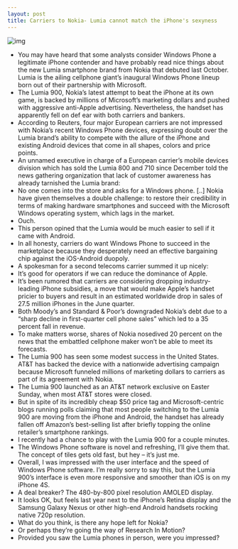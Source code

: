 ```yaml
---
layout: post
title: Carriers to Nokia- Lumia cannot match the iPhone's sexyness
---
```

![img](http://media.idownloadblog.com/wp-content/uploads/2012/04/Nokia-Lumia-900-iPhone-4S.jpg)
* You may have heard that some analysts consider Windows Phone a legitimate iPhone contender and have probably read nice things about the new Lumia smartphone brand from Nokia that debuted last October. Lumia is the ailing cellphone giant’s inaugural Windows Phone lineup born out of their partnership with Microsoft.
* The Lumia 900, Nokia’s latest attempt to beat the iPhone at its own game, is backed by millions of Microsoft’s marketing dollars and pushed with aggressive anti-Apple advertising. Nevertheless, the handset has apparently fell on def ear with both carriers and bankers.
* According to Reuters, four major European carriers are not impressed with Nokia’s recent Windows Phone devices, expressing doubt over the Lumia brand’s ability to compete with the allure of the iPhone and existing Android devices that come in all shapes, colors and price points.
* An unnamed executive in charge of a European carrier’s mobile devices division which has sold the Lumia 800 and 710 since December told the news gathering organization that lack of customer awareness has already tarnished the Lumia brand:
* No one comes into the store and asks for a Windows phone. [..] Nokia have given themselves a double challenge: to restore their credibility in terms of making hardware smartphones and succeed with the Microsoft Windows operating system, which lags in the market.
* Ouch.
* This person opined that the Lumia would be much easier to sell if it came with Android.
* In all honesty, carriers do want Windows Phone to succeed in the marketplace because they desperately need an effective bargaining chip against the iOS-Android duopoly.
* A spokesman for a second telecoms carrier summed it up nicely:
* It’s good for operators if we can reduce the dominance of Apple.
* It’s been rumored that carriers are considering dropping industry-leading iPhone subsidies, a move that would make Apple’s handset pricier to buyers and result in an estimated worldwide drop in sales of 27.5 million iPhones in the June quarter.
* Both Moody’s and Standard & Poor’s downgraded Nokia’s debt due to a “sharp decline in first-quarter cell phone sales” which led to a 35 percent fall in revenue.
* To make matters worse, shares of Nokia nosedived 20 percent on the news that the embattled cellphone maker won’t be able to meet its forecasts.
* The Lumia 900 has seen some modest success in the United States. AT&T has backed the device with a nationwide advertising campaign because Microsoft funneled millions of marketing dollars to carriers as part of its agreement with Nokia.
* The Lumia 900 launched as an AT&T network exclusive on Easter Sunday, when most AT&T stores were closed.
* But in spite of its incredibly cheap $50 price tag and Microsoft-centric blogs running polls claiming that most people switching to the Lumia 900 are moving from the iPhone and Android, the handset has already fallen off Amazon’s best-selling list after briefly topping the online retailer’s smartphone rankings.
* I recently had a chance to play with the Lumia 900 for a couple minutes.
* The Windows Phone software is novel and refreshing, I’ll give them that. The concept of tiles gets old fast, but hey – it’s just me.
* Overall, I was impressed with the user interface and the speed of Windows Phone software. I’m really sorry to say this, but the Lumia 900’s interface is even more responsive and smoother than iOS is on my iPhone 4S.
* A deal breaker? The 480-by-800 pixel resolution AMOLED display.
* It looks OK, but feels last year next to the iPhone’s Retina display and the Samsung Galaxy Nexus or other high-end Android handsets rocking native 720p resolution.
* What do you think, is there any hope left for Nokia?
* Or perhaps they’re going the way of Research In Motion?
* Provided you saw the Lumia phones in person, were you impressed?

